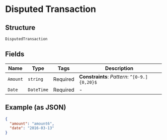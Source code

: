 
# Disputed Transaction

## Structure

`DisputedTransaction`

## Fields

| Name | Type | Tags | Description |
|  --- | --- | --- | --- |
| `Amount` | `string` | Required | **Constraints**: *Pattern*: `^[0-9.]{0,20}$` |
| `Date` | `DateTime` | Required | - |

## Example (as JSON)

```json
{
  "amount": "amount6",
  "date": "2016-03-13"
}
```

